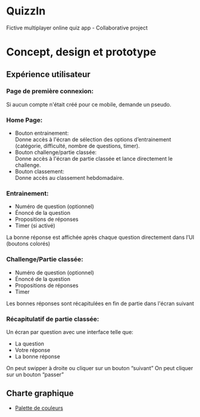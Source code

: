 <h1>QuizzIn</h1>

Fictive multiplayer online quiz app - Collaborative project

<h1>Concept, design et prototype</h1>

<h2>Expérience utilisateur</h2>

<h3>Page de première connexion:</h3>
Si aucun compte n'était créé pour ce mobile, demande un pseudo.

<h3>Home Page:</h3>

<ul>
 <li>Bouton entrainement:</li>
 Donne accès à l'écran de sélection des options d’entrainement (catégorie, difficulté, nombre de questions, timer).

  <li>Bouton challenge/partie classée:</li>
  Donne accès à l'écran de partie classée et lance directement le challenge.

  <li>Bouton classement:</li>
  Donne accès au classement hebdomadaire.
</ul>

<h3>Entrainement:</h3>
<ul>
  <li>Numéro de question (optionnel)</li>
  <li>Énoncé de la question</li>
  <li>Propositions de réponses</li>
  <li>Timer (si activé)</li>
</ul>
La bonne réponse est affichée après chaque question directement dans l’UI (boutons colorés)

<h3>Challenge/Partie classée:</h3>
<ul>
  <li>Numéro de question (optionnel)</li>
  <li>Énoncé de la question</li>
  <li>Propositions de réponses</li>
  <li>Timer</li>
</ul>
Les bonnes réponses sont récapitulées en fin de partie dans l'écran suivant

<h3>Récapitulatif de partie classée:</h3>

Un écran par question avec une interface telle que:
<ul>
  <li>La question</li>
  <li>Votre réponse</li>
  <li>La bonne réponse</li>
</ul>
On peut swipper à droite ou cliquer sur un bouton “suivant”
On peut cliquer sur un bouton “passer”

<h2>Charte graphique</h2>
<ul>
  <li><a href="https://coolors.co/06c699-ffede1-fccc32-ed6931-fa003f">Palette de couleurs</a></li>
</ul>
